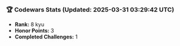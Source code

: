 ### 🏆 Codewars Stats (Updated: 2025-03-31 03:29:42 UTC)

- **Rank:** 8 kyu
- **Honor Points:** 3
- **Completed Challenges:** 1
